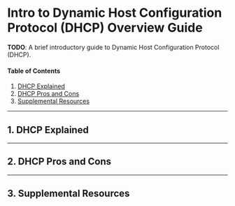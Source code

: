 # Intro to Dynamic Host Configuration Protocol (DHCP) Overview Guide

**TODO**: A brief introductory guide to Dynamic Host Configuration Protocol (DHCP).

#### Table of Contents

1. [DHCP Explained](#explained)
2. [DHCP Pros and Cons](#pros)
3. [Supplemental Resources](#supplemental)

<hr />

## 1. <a name="explained">DHCP Explained</a>

<hr />

## 2. <a name="pros">DHCP Pros and Cons</a>

<hr />

## 3. <a name="supplemental">Supplemental Resources</a>
